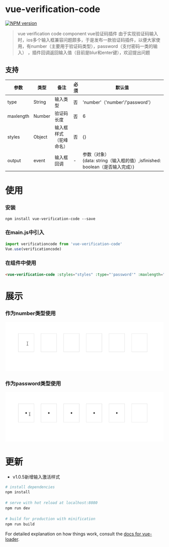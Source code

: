 # vue-verification-code

[![NPM version](https://img.shields.io/npm/v/vue-verification-code.svg)](https://www.npmjs.com/package/vue-verification-code)

> vue verification code component vue验证码插件
由于实现验证码输入时，ios多个输入框兼容问题颇多，于是发布一款验证码插件，以便大家使用，有number（主要用于验证码类型），password（支付密码一类的输入）
，插件回调返回输入值（目前是blur和enter键），欢迎提出问题

## 支持

| 参数 | 类型 | 备注 | 必须 | 默认值 |
| ------ | ------ | ------ | ------ | ------ |
| type | String | 输入类型 | 否 | 'number'（'number'/'password'） |
| maxlength | Number | 验证码长度 | 否 | 6 |
| styles | Object | 输入框样式（驼峰命名） | 否 | {} |
| output | event | 输入框回调 | - | 参数（对象）<br>{data: string（输入框的值）,isfinished: boolean（是否输入完成）} |

# 使用

### 安装
```
npm install vue-verification-code --save
```

### 在main.js中引入

```js
import verificationcode from 'vue-verification-code'
Vue.use(verificationcode)
```
### 在组件中使用

```html
<vue-verification-code :styles="styles" :type="'password'" :maxlength="6" @output="output"></vue-verification-code>
```

# 展示

### 作为number类型使用
![avatar](/static/number.gif)

### 作为password类型使用
![avatar](/static/password.gif)

# 更新

+ v1.0.5新增输入激活样式

``` bash
# install dependencies
npm install

# serve with hot reload at localhost:8080
npm run dev

# build for production with minification
npm run build
```

For detailed explanation on how things work, consult the [docs for vue-loader](http://vuejs.github.io/vue-verification-code).
